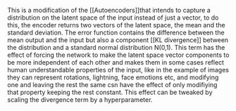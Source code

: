 This is a modification of the [[Autoencoders]]that intends to capture a distribution on the latent space of the input instead of just a vector, to do this, the encoder returns two vectors of the latent space, the mean and the standard deviation.
The error function contains the difference between the mean output and the input but also a component [[KL divergence]] between the distribution and a standard normal distribution N(0,1).
This term has the effect of forcing the network to make the latent space vector components to be more independent of each other and makes them in some cases reflect human understandable properties of the input, like in the example of images they can represent rotations, lightning, face emotions etc, and modifying one and leaving the rest the same csn have the effect of only modifiying that property keeping the rest constant. This effect can be tweaked by scaling the divergence term by a hyperparameter.